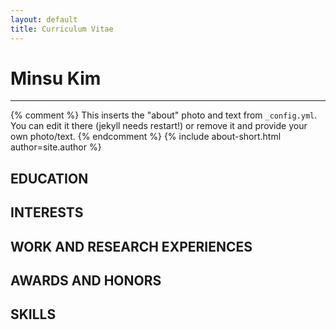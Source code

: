 ```yaml
---
layout: default
title: Curriculum Vitae
---
```


# Minsu Kim
<hr/>

{% comment %}
  This inserts the "about" photo and text from `_config.yml`.
  You can edit it there (jekyll needs restart!) or remove it and provide your own photo/text.
{% endcomment %}
{% include about-short.html author=site.author %}

## EDUCATION

## INTERESTS

## WORK AND RESEARCH EXPERIENCES

## AWARDS AND HONORS

## SKILLS